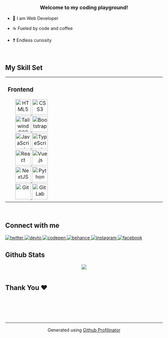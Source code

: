### <div align="center">Welcome to my coding playground!</div>  
  

- 🦅 I am Web Developer  
  

- ☕ Fueled by code and coffee  
  

- ❓ Endless curiosity  
  

<br/>  


## My Skill Set  
<table><tr><td valign="top" width="33%">



### Frontend  
<div align="center">

<a href="https://en.wikipedia.org/wiki/HTML5" target="_blank">
<img src="https://profilinator.rishav.dev/skills-assets/html5-original-wordmark.svg" alt="HTML5" height="50" />
</a>

<a href="https://www.w3schools.com/css/" target="_blank">
<img src="https://profilinator.rishav.dev/skills-assets/css3-original-wordmark.svg" alt="CSS3" height="50" />
</a>

<a href="https://www.tailwindcss.com/" target="_blank">
<img src="https://profilinator.rishav.dev/skills-assets/tailwindcss.svg" alt="Tailwind CSS" height="50" />
</a>

<a href="https://getbootstrap.com/docs/3.4/javascript/" target="_blank">
<img src="https://profilinator.rishav.dev/skills-assets/bootstrap-plain.svg" alt="Bootstrap" height="50" />
</a>

<a href="https://www.javascript.com/" target="_blank">
<img src="https://profilinator.rishav.dev/skills-assets/javascript-original.svg" alt="JavaScript" height="50" />
</a>

<a href="https://www.typescriptlang.org/" target="_blank">
<img src="https://profilinator.rishav.dev/skills-assets/typescript-original.svg" alt="TypeScript" height="50" />
</a>

<a href="https://reactjs.org/" target="_blank">
<img src="https://profilinator.rishav.dev/skills-assets/react-original-wordmark.svg" alt="React" height="50" />
</a>

<a href="https://vuejs.org/" target="_blank">
<img src="https://profilinator.rishav.dev/skills-assets/vuejs-original-wordmark.svg" alt="Vue.js" height="50" />
</a>

<a href="https://nextjs.org/" target="_blank">
<img src="https://profilinator.rishav.dev/skills-assets/nextjs.png" alt="NextJS" height="50" />
</a>

<a href="https://www.python.org/" target="_blank">
<img src="https://profilinator.rishav.dev/skills-assets/python-original.svg" alt="Python" height="50" />
</a>

<a href="https://github.com/" target="_blank">
<img src="https://profilinator.rishav.dev/skills-assets/git-scm-icon.svg" alt="Git" height="50" />
</a>

<a href="https://about.gitlab.com/" target="_blank">
<img src="https://profilinator.rishav.dev/skills-assets/gitlab.svg" alt="GitLab" height="50" />
</a>

</div>



</td><td valign="top" width="33%">



</td><td valign="top" width="33%">



</td></tr></table>  

<br/>  


## Connect with me  
<a href="https://twitter.com/@therealalrafi" target="_blank">
<img src=https://img.shields.io/badge/twitter-%2300acee.svg?&style=for-the-badge&logo=twitter&logoColor=white alt=twitter style="margin-bottom: 5px;" />
</a>
<a href="https://dev.to/@the-real-alrafi" target="_blank">
<img src=https://img.shields.io/badge/dev.to-%2308090A.svg?&style=for-the-badge&logo=dev.to&logoColor=white alt=devto style="margin-bottom: 5px;" />
</a>
<a href="https://codepen.com/the-real-alrafi" target="_blank">
<img src=https://img.shields.io/badge/codepen-%23131417.svg?&style=for-the-badge&logo=codepen&logoColor=white alt=codepen style="margin-bottom: 5px;" />
</a>
<a href="https://www.behance.net/the-real-alrafi" target="_blank">
<img src=https://img.shields.io/badge/behance-%23191919.svg?&style=for-the-badge&logo=behance&logoColor=white alt=behance style="margin-bottom: 5px;" />
</a>
<a href="https://instagram.com/the_real_alrafi" target="_blank">
<img src=https://img.shields.io/badge/instagram-%23000000.svg?&style=for-the-badge&logo=instagram&logoColor=white alt=instagram style="margin-bottom: 5px;" />
</a>
<a href="https://www.facebook.com/the.real.alrafi" target="_blank">
<img src=https://img.shields.io/badge/facebook-%232E87FB.svg?&style=for-the-badge&logo=facebook&logoColor=white alt=facebook style="margin-bottom: 5px;" />
</a>  
  

<br/>  


## Github Stats  
<div align="center"><img src="https://github-readme-stats.vercel.app/api?username=the-real-alrafi&show_icons=true&count_private=true&hide_border=true" align="center" /></div>  

<br/>  


<h2 align='left'>Thank You ❤</h2>
  

<br/>  

  

<br/>  

  

<br/>  


<br />

----
<div align="center">Generated using <a href="https://profilinator.rishav.dev/" target="_blank">Github Profilinator</a></div>
